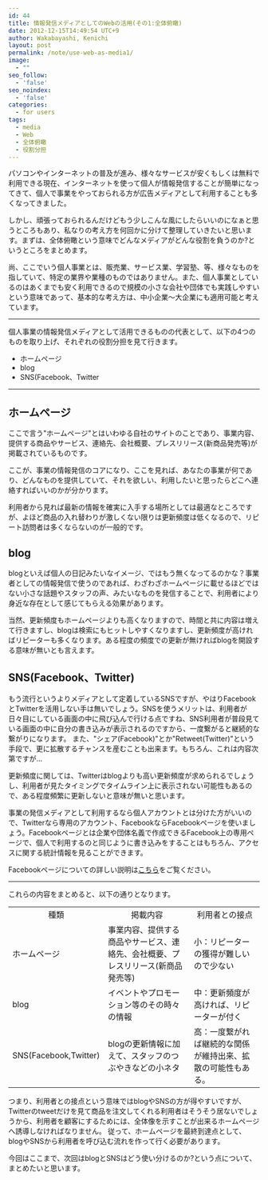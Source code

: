 ```yaml
---
id: 44
title: 情報発信メディアとしてのWebの活用(その1:全体俯瞰)
date: 2012-12-15T14:49:54 UTC+9
author: Wakabayashi, Kenichi
layout: post
permalink: /note/use-web-as-media1/
image:
  - ""
seo_follow:
  - 'false'
seo_noindex:
  - 'false'
categories:
  - for users
tags:
  - media
  - Web
  - 全体俯瞰
  - 役割分担
---
```

パソコンやインターネットの普及が進み、様々なサービスが安くもしくは無料で利用できる現在、インターネットを使って個人が情報発信することが簡単になってきて、個人で事業をやっておられる方が広告メディアとして利用することも多くなってきました。

しかし、頑張っておられるんだけどもう少しこんな風にしたらいいのになぁと思うところもあり、私なりの考え方を何回かに分けて整理していきたいと思います。まずは、全体俯瞰という意味でどんなメディアがどんな役割を負うのか?というところをまとめます。

尚、ここでいう個人事業とは、販売業、サービス業、学習塾、等、様々なものを指していて、特定の業界や業種のものではありません。また、個人事業としているのはあくまでも安く利用できるので規模の小さな会社や団体でも実践しやすいという意味であって、基本的な考え方は、中小企業〜大企業にも適用可能と考えています。

- - -
個人事業の情報発信メディアとして活用できるものの代表として、以下の4つのものを取り上げ、それぞれの役割分担を見て行きます。

- ホームページ
- blog
- SNS(Facebook、Twitter

- - -
## ホームページ
ここで言う"ホームページ"とはいわゆる自社のサイトのことであり、事業内容、提供する商品やサービス、連絡先、会社概要、プレスリリース(新商品発売等)が掲載されているものです。

ここが、事業の情報発信のコアになり、ここを見れば、あなたの事業が何であり、どんなものを提供していて、それを欲しい、利用したいと思ったらどこへ連絡すればいいのかが分かります。

利用者から見れば最新の情報を確実に入手する場所としては最適なところですが、よほど商品の入れ替わりが激しくない限りは更新頻度は低くなるので、リピート訪問者は多くならないのが一般的です。
## blog
blogといえば個人の日記みたいなイメージ、ではもう無くなってるのかな？事業者としての情報発信で使うのであれば、わざわざホームページに載せるほどではない小さな話題やスタッフの声、みたいなものを発信することで、利用者により身近な存在として感じてもらえる効果があります。

当然、更新頻度もホームページよりも高くなりますので、時間と共に内容は増えて行きますし、blogは検索にもヒットしやすくなりますし、更新頻度が高ければリピーターも多くなります。ある程度の頻度での更新が無ければblogを開設する意味が無いとも言えます。
## SNS(Facebook、Twitter)
もう流行というよりメディアとして定着しているSNSですが、やはりFacebookとTwitterを活用しない手は無いでしょう。SNSを使うメリットは、利用者が日々目にしている画面の中に飛び込んで行ける点ですね、SNS利用者が普段見ている画面の中に自分の書き込みが表示されるのですから、一度繋がると継続的な繋がりになります。
また、"シェア(Facebook)"とか"Retweet(Twitter)"という手段で、更に拡散するチャンスを産むことも出来ます。もちろん、これは内容次第ですが...

更新頻度に関しては、Twitterはblogよりも高い更新頻度が求められるでしょうし、利用者が見たタイミングでタイムライン上に表示されない可能性もあるので、ある程度頻繁に更新しないと意味が無いと思います。

事業の発信メディアとして利用するなら個人アカウントとは分けた方がいいので、Twitterなら専用のアカウント、FacebookならFacebookページを使いましょう。Facebookページとは企業や団体名義で作成できるFacebook上の専用ページで、個人で利用するのと同じように書き込みをすることはもちろん、アクセスに関する統計情報を見ることができます。

Facebookページについての詳しい説明は[こちら](http://f-navigation.jp/manual/pages/about.html)をご覧ください。
- - -
これらの内容をまとめると、以下の通りとなります。

<table>
<tr><td align="center">種類</td><td align="center">掲載内容</td><td align="center">利用者との接点</td></tr>

<tr><td>ホームページ</td><td>事業内容、提供する商品やサービス、連絡先、会社概要、プレスリリース(新商品発売等)</td><td>小：リピーターの獲得が難しいので少ない</td></tr>
<tr><td>blog</td><td>イベントやプロモーション等のその時々の情報</td><td>中：更新頻度が高ければ、リピーターが付く</td></tr>
<tr><td>SNS(Facebook,Twitter)</td><td>blogの更新情報に加えて、スタッフのつぶやきなどの小ネタ</td><td>高：一度繋がれば継続的な関係が維持出来、拡散の可能性もある。</td></tr>
</table>

<div class="conclusion">つまり、利用者との接点という意味ではblogやSNSの方が得やすいですが、Twitterのtweetだけを見て商品を注文してくれる利用者はそうそう居ないでしょうから、利用者を顧客にするためには、全体像を示すことが出来るホームページへ誘導しなければなりません。
従って、ホームページを最終到達点として、blogやSNSから利用者を呼び込む流れを作って行く必要があります。</div>

今回はここまで、次回はblogとSNSはどう使い分けるのか?という点について、まとめたいと思います。